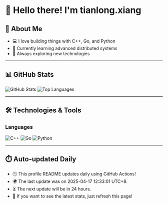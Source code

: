 # 👋 Hello there! I'm tianlong.xiang

## 🧠 About Me

- 💻 I love building things with C++, Go, and Python
- 🌱 Currently learning advanced distributed systems
- 🚀 Always exploring new technologies

---

## 📊 GitHub Stats

![GitHub Stats](https://github-readme-stats-chi-one-17.vercel.app/api?username=ttf248&hide_title=true&show_icons=true&hide=contribs&line_height=21&include_all_commits=true&count_private=true&bg_color=0000&text_color=8A919F&locale=cn&timstamp=1744864381)
![Top Languages](https://github-readme-stats-chi-one-17.vercel.app/api/top-langs/?username=ttf248&hide_title=true&hide=html,javascript&line_height=21&layout=compact&bg_color=0000&text_color=8A919F&locale=cn&timstamp=1744864381)

---

## 🛠️ Technologies & Tools

### Languages

![C++](https://img.shields.io/badge/C++-00599C?logo=c%2b%2b&logoColor=white&style=flat-square)
![Go](https://img.shields.io/badge/Go-00ADD8?logo=go&logoColor=white&style=flat-square)
![Python](https://img.shields.io/badge/Python-3776AB?logo=python&logoColor=white&style=flat-square)

---

## ⏱️ Auto-updated Daily

- 🕒 This profile README updates daily using GitHub Actions!
- 🌍 The last update was on 2025-04-17 12:33:01 UTC+8.
- ⏳ The next update will be in 24 hours.
- 🔄 If you want to see the latest stats, just refresh this page!

